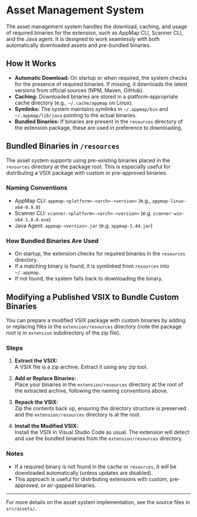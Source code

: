# Asset Management System

The asset management system handles the download, caching, and usage of required binaries for the
extension, such as AppMap CLI, Scanner CLI, and the Java agent. It is designed to work seamlessly
with both automatically downloaded assets and pre-bundled binaries.

## How It Works

- **Automatic Download:** On startup or when required, the system checks for the presence of
  required binaries. If missing, it downloads the latest versions from official sources (NPM, Maven,
  GitHub).
- **Caching:** Downloaded binaries are stored in a platform-appropriate cache directory (e.g.,
  `~/.cache/appmap` on Linux).
- **Symlinks:** The system maintains symlinks in `~/.appmap/bin` and `~/.appmap/lib/java` pointing
  to the actual binaries.
- **Bundled Binaries:** If binaries are present in the `resources` directory of the extension
  package, these are used in preference to downloading.

## Bundled Binaries in `/resources`

The asset system supports using pre-existing binaries placed in the `resources` directory at the
package root. This is especially useful for distributing a VSIX package with custom or pre-approved
binaries.

### Naming Conventions

- AppMap CLI: `appmap-<platform>-<arch>-<version>` (e.g., `appmap-linux-x64-0.9.0`)
- Scanner CLI: `scanner-<platform>-<arch>-<version>` (e.g. `scanner-win-x64-1.8.0.exe`)
- Java Agent: `appmap-<version>.jar` (e.g. `appmap-1.44.jar`)

### How Bundled Binaries Are Used

- On startup, the extension checks for required binaries in the `resources` directory.
- If a matching binary is found, it is symlinked from `resources` into `~/.appmap`.
- If not found, the system falls back to downloading the binary.

## Modifying a Published VSIX to Bundle Custom Binaries

You can prepare a modified VSIX package with custom binaries by adding or replacing files in the
`extension/resources` directory (note the package root is in `extension` subdirectory of the zip
file).

### Steps

1. **Extract the VSIX:**  
   A VSIX file is a zip archive. Extract it using any zip tool.

2. **Add or Replace Binaries:**  
   Place your binaries in the `extension/resources` directory at the root of the extracted archive,
   following the naming conventions above.

3. **Repack the VSIX:**  
   Zip the contents back up, ensuring the directory structure is preserved and the
   `extension/resources` directory is at the root.

4. **Install the Modified VSIX:**  
   Install the VSIX in Visual Studio Code as usual. The extension will detect and use the bundled
   binaries from the `extension/resources` directory.

### Notes

- If a required binary is not found in the cache or `resources`, it will be downloaded automatically
  (unless updates are disabled).
- This approach is useful for distributing extensions with custom, pre-approved, or air-gapped
  binaries.

---

For more details on the asset system implementation, see the source files in `src/assets/`.

